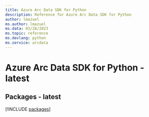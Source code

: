 ```yaml
---
title: Azure Arc Data SDK for Python
description: Reference for Azure Arc Data SDK for Python
author: lmazuel
ms.author: lmazuel
ms.data: 03/28/2023
ms.topic: reference
ms.devlang: python
ms.service: arcdata
---
```

# Azure Arc Data SDK for Python - latest
## Packages - latest
[!INCLUDE [packages](arc-data-index.md)]